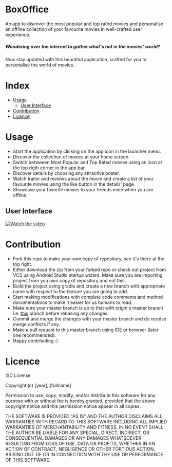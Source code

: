# BoxOffice
An app to discover the most popular and top rated movies and personalise an offline collection of your favourite movies in well-crafted user experience.

##### Wondering over the internet to gather what's hot in the movies' world?
Now stay updated with this beautiful application, crafted for you to personalise the world of movies.

# Index

- [Usage](https://github.com/vishalrao8/BoxOffice#usage)
  - [User Interface](https://github.com/vishalrao8/BoxOffice#user-interface)
- [Contribution](https://github.com/vishalrao8/BoxOffice#contribution)
- [Licence](https://github.com/vishalrao8/BoxOffice#licence)

# Usage

- Start the application by clicking on the app icon in the launcher menu.
- Discover the collection of movies at your home screen.
- Switch betweeen Most Popular and Top Rated movies using an icon at the top rigth corner in the app bar.
- Discover details by choosing any attractive poster.
- Watch trailor and reviews about the movie and create a list of your favourite movies using the like button in the details' page.
- Showcase your favorite movies to your friends even when you are offline.

## User Interface

[![Watch the video](https://drive.google.com/file/d/1pM4omZO0KTKLkmn5FtesZuhGiHBYEU0F/view?usp=drive_link)](https://drive.google.com/file/d/1pM4omZO0KTKLkmn5FtesZuhGiHBYEU0F/view?usp=drive_link)

# Contribution

- Fork this repo to make your own copy of repository, see it's there at the top right.
- Either download the zip from your forked repo or check out project from VCS using Android Studio startup wizard. Make sure you are importing project from you own copy of repository and not this.
- Build the project using gradle and create a new branch with appropriate name with respect to the feature you are going to add.
- Start making modifications with complete code comments and method documentations to make it easier for us humans to read.
- Make sure your master branch is up to that with origin's master branch i.e. [this](https://github.com/vishalrao8/BoxOffice) branch before rebasing any changes.
- Commit and merge the changes with your master branch and do resolve merge conflicts if any.
- Make a pull request to this master branch using IDE or browser (later one recommended).
- Happy contributing :)

# Licence

ISC License

Copyright (c) [year], [fullname]

Permission to use, copy, modify, and/or distribute this software for any
purpose with or without fee is hereby granted, provided that the above
copyright notice and this permission notice appear in all copies.

THE SOFTWARE IS PROVIDED "AS IS" AND THE AUTHOR DISCLAIMS ALL WARRANTIES
WITH REGARD TO THIS SOFTWARE INCLUDING ALL IMPLIED WARRANTIES OF
MERCHANTABILITY AND FITNESS. IN NO EVENT SHALL THE AUTHOR BE LIABLE FOR
ANY SPECIAL, DIRECT, INDIRECT, OR CONSEQUENTIAL DAMAGES OR ANY DAMAGES
WHATSOEVER RESULTING FROM LOSS OF USE, DATA OR PROFITS, WHETHER IN AN
ACTION OF CONTRACT, NEGLIGENCE OR OTHER TORTIOUS ACTION, ARISING OUT OF
OR IN CONNECTION WITH THE USE OR PERFORMANCE OF THIS SOFTWARE.
